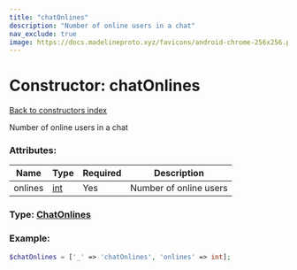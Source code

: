 ```yaml
---
title: "chatOnlines"
description: "Number of online users in a chat"
nav_exclude: true
image: https://docs.madelineproto.xyz/favicons/android-chrome-256x256.png
---
```

# Constructor: chatOnlines  
[Back to constructors index](/API_docs/constructors/index.md)



Number of online users in a chat

### Attributes:

| Name     |    Type       | Required | Description |
|----------|---------------|----------|-------------|
|onlines|[int](/API_docs/types/int.md) | Yes|Number of online users|



### Type: [ChatOnlines](/API_docs/types/ChatOnlines.md)


### Example:

```php
$chatOnlines = ['_' => 'chatOnlines', 'onlines' => int];
```  

